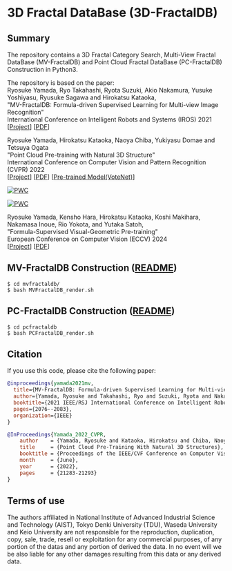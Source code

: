 # 3D Fractal DataBase (3D-FractalDB) 

## Summary
The repository contains a 3D Fractal Category Search, Multi-View Fractal DataBase (MV-FractalDB) and Point Cloud Fractal DataBase (PC-FractalDB) Construction in Python3.

The repository is based on the paper:<br>
Ryosuke Yamada, Ryo Takahashi, Ryota Suzuki, Akio Nakamura, Yusuke Yoshiyasu, Ryusuke Sagawa and Hirokatsu Kataoka, <br>
"MV-FractalDB: Formula-driven Supervised Learning for Multi-view Image Recognition" <br>
International Conference on Intelligent Robots and Systems (IROS) 2021 <br>
[[Project](https://ryosuke-yamada.github.io/Multi-view-Fractal-DataBase/)] 
[[PDF](https://ieeexplore.ieee.org/abstract/document/9635946)]<br>

Ryosuke Yamada, Hirokatsu Kataoka, Naoya Chiba, Yukiyasu Domae and Tetsuya Ogata<br>
"Point Cloud Pre-training with Natural 3D Structure"<br>
International Conference on Computer Vision and Pattern Recognition (CVPR) 2022 <br>
[[Project](https://ryosuke-yamada.github.io/PointCloud-FractalDataBase/)] 
[[PDF](https://openaccess.thecvf.com/content/CVPR2022/papers/Yamada_Point_Cloud_Pre-Training_With_Natural_3D_Structures_CVPR_2022_paper.pdf)]
[[Pre-trained Model(VoteNet)](https://github.com/ryosuke-yamada/3dfractaldb/blob/main/models/pcfractaldb_votenet_weight.tar)]<br>

[![PWC](https://img.shields.io/endpoint.svg?url=https://paperswithcode.com/badge/point-cloud-pre-training-with-natural-3d/3d-object-detection-on-sun-rgbd-val)](https://paperswithcode.com/sota/3d-object-detection-on-sun-rgbd-val?p=point-cloud-pre-training-with-natural-3d)

[![PWC](https://img.shields.io/endpoint.svg?url=https://paperswithcode.com/badge/point-cloud-pre-training-with-natural-3d/3d-object-detection-on-scannetv2)](https://paperswithcode.com/sota/3d-object-detection-on-scannetv2?p=point-cloud-pre-training-with-natural-3d)

Ryosuke Yamada, Kensho Hara, Hirokatsu Kataoka, Koshi Makihara, Nakamasa Inoue, Rio Yokota, and Yutaka Satoh, <br>
"Formula-Supervised Visual-Geometric Pre-training" <br>
European Conference on Computer Vision (ECCV) 2024 <br>
[[Project](https://ryosuke-yamada.github.io/fdsl-fsvgp/)] 
[[PDF]()]<br>

<!-- Run the python script ```render.sh```, you can get 3D fractal models and multi-view fractal images. -->

<!-- ## Prerequisites
- Anaconda
- Python 3.9+ -->

<!-- ## Installation
1. Create conda virtual environment.
```
$ conda create -n mvfdb python=3.9 -y
$ conda activate mvfdb
```
2. Install requirement modules
```
$ conda install -c conda-forge openexr-python
$ pip install -r requirements.txt
``` -->

## MV-FractalDB Construction ([README](https://github.com/ryosuke-yamada/3dfractaldb/blob/main/mvfractaldb/README.md))
```
$ cd mvfractaldb/
$ bash MVFractalDB_render.sh
```

## PC-FractalDB Construction ([README](https://github.com/ryosuke-yamada/3dfractaldb/blob/main/pcfractaldb/README.md))
```
$ cd pcfractaldb
$ bash PCFractalDB_render.sh
```

## Citation

If you use this code, please cite the following paper:

```bibtex
@inproceedings{yamada2021mv,
  title={MV-FractalDB: Formula-driven Supervised Learning for Multi-view Image Recognition},
  author={Yamada, Ryosuke and Takahashi, Ryo and Suzuki, Ryota and Nakamura, Akio and Yoshiyasu, Yusuke and Sagawa, Ryusuke and Kataoka, Hirokatsu},
  booktitle={2021 IEEE/RSJ International Conference on Intelligent Robots and Systems (IROS)},
  pages={2076--2083},
  organization={IEEE}
}
```
```bibtex
@InProceedings{Yamada_2022_CVPR,
    author    = {Yamada, Ryosuke and Kataoka, Hirokatsu and Chiba, Naoya and Domae, Yukiyasu and Ogata, Tetsuya},
    title     = {Point Cloud Pre-Training With Natural 3D Structures},
    booktitle = {Proceedings of the IEEE/CVF Conference on Computer Vision and Pattern Recognition (CVPR)},
    month     = {June},
    year      = {2022},
    pages     = {21283-21293}
}
```

## Terms of use
The authors affiliated in National Institute of Advanced Industrial Science and Technology (AIST), Tokyo Denki University (TDU), Waseda University and Keio University are not responsible for the reproduction, duplication, copy, sale, trade, resell or exploitation for any commercial purposes, of any portion of the datas and any portion of derived the data. In no event will we be also liable for any other damages resulting from this data or any derived data.
